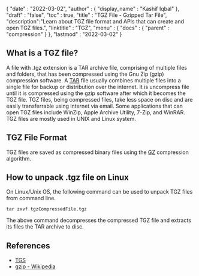 {
  "date" : "2022-03-02",
  "author" : {
    "display_name" : "Kashif Iqbal"
  },
  "draft" : "false",
  "toc" : true,
  "title" : "TGZ File - Gzipped Tar File",
  "description":"Learn about TGZ file format and APIs that can create and open TGZ files.",
  "linktitle" : "TGZ",
  "menu" : {
    "docs" : {
      "parent" : "compression"
    }
  },
  "lastmod" : "2022-03-02"
}

## What is a TGZ file?

A file with .tgz extension is a TAR archive file, comprising of multiple files and folders, that has been compressed using the Gnu Zip (gzip) compression software. A [TAR](/compression/tar/) file usually combines multiple files into a single file for backup or distribution over the internet. It is uncompress file until it is compressed using the gzip software after which it becomes the TGZ file. TGZ files, being compressed files, take less space on disc and are easily transferrable using internet via email. Some applications that can open TGZ files include WinZip, Apple Archive Utility, 7-Zip, and WinRAR. TGZ files are mostly used in UNIX and Linux system.

## TGZ File Format

TGZ files are saved as compressed binary files using the [GZ](/compression/gz/) compression algorithm.

## How to unpack .tgz file on Linux

On Linux/Unix OS, the following command can be used to unpack TGZ files from command line.

```
tar zxvf tgzCompressedFile.tgz
```

The above command decompresses the compressed TGZ file and extracts its files the TAR archive to disc.
## References ##

* [TGS](https://core.telegram.org/stickers#animated-stickers)
* [gzip - Wikipedia](https://en.wikipedia.org/wiki/Gzip)
